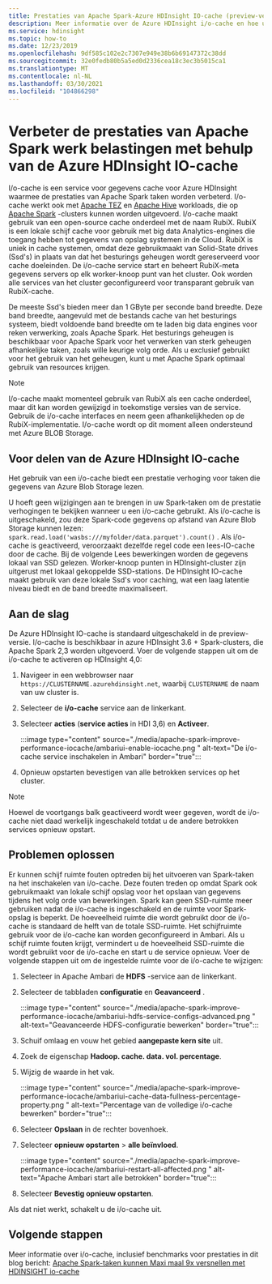 ```yaml
---
title: Prestaties van Apache Spark-Azure HDInsight IO-cache (preview-versie)
description: Meer informatie over de Azure HDInsight i/o-cache en hoe u deze kunt gebruiken om de prestaties van Apache Spark te verbeteren.
ms.service: hdinsight
ms.topic: how-to
ms.date: 12/23/2019
ms.openlocfilehash: 9df585c102e2c7307e949e38b6b69147372c38dd
ms.sourcegitcommit: 32e0fedb80b5a5ed0d2336cea18c3ec3b5015ca1
ms.translationtype: MT
ms.contentlocale: nl-NL
ms.lasthandoff: 03/30/2021
ms.locfileid: "104866298"
---
```

# <a name="improve-performance-of-apache-spark-workloads-using-azure-hdinsight-io-cache"></a>Verbeter de prestaties van Apache Spark werk belastingen met behulp van de Azure HDInsight IO-cache

I/o-cache is een service voor gegevens cache voor Azure HDInsight waarmee de prestaties van Apache Spark taken worden verbeterd. I/o-cache werkt ook met [Apache TEZ](https://tez.apache.org/) en [Apache Hive](https://hive.apache.org/) workloads, die op [Apache Spark](https://spark.apache.org/) -clusters kunnen worden uitgevoerd. I/o-cache maakt gebruik van een open-source cache onderdeel met de naam RubiX. RubiX is een lokale schijf cache voor gebruik met big data Analytics-engines die toegang hebben tot gegevens van opslag systemen in de Cloud. RubiX is uniek in cache systemen, omdat deze gebruikmaakt van Solid-State drives (Ssd's) in plaats van dat het besturings geheugen wordt gereserveerd voor cache doeleinden. De i/o-cache service start en beheert RubiX-meta gegevens servers op elk worker-knoop punt van het cluster. Ook worden alle services van het cluster geconfigureerd voor transparant gebruik van RubiX-cache.

De meeste Ssd's bieden meer dan 1 GByte per seconde band breedte. Deze band breedte, aangevuld met de bestands cache van het besturings systeem, biedt voldoende band breedte om te laden big data engines voor reken verwerking, zoals Apache Spark. Het besturings geheugen is beschikbaar voor Apache Spark voor het verwerken van sterk geheugen afhankelijke taken, zoals wille keurige volg orde. Als u exclusief gebruikt voor het gebruik van het geheugen, kunt u met Apache Spark optimaal gebruik van resources krijgen.  

> [!Note]  
> I/o-cache maakt momenteel gebruik van RubiX als een cache onderdeel, maar dit kan worden gewijzigd in toekomstige versies van de service. Gebruik de i/o-cache interfaces en neem geen afhankelijkheden op de RubiX-implementatie.
>I/o-cache wordt op dit moment alleen ondersteund met Azure BLOB Storage.

## <a name="benefits-of-azure-hdinsight-io-cache"></a>Voor delen van de Azure HDInsight IO-cache

Het gebruik van een i/o-cache biedt een prestatie verhoging voor taken die gegevens van Azure Blob Storage lezen.

U hoeft geen wijzigingen aan te brengen in uw Spark-taken om de prestatie verhogingen te bekijken wanneer u een i/o-cache gebruikt. Als i/o-cache is uitgeschakeld, zou deze Spark-code gegevens op afstand van Azure Blob Storage kunnen lezen: `spark.read.load('wasbs:///myfolder/data.parquet').count()` . Als i/o-cache is geactiveerd, veroorzaakt dezelfde regel code een lees-IO-cache door de cache. Bij de volgende Lees bewerkingen worden de gegevens lokaal van SSD gelezen. Worker-knoop punten in HDInsight-cluster zijn uitgerust met lokaal gekoppelde SSD-stations. De HDInsight IO-cache maakt gebruik van deze lokale Ssd's voor caching, wat een laag latentie niveau biedt en de band breedte maximaliseert.

## <a name="getting-started"></a>Aan de slag

De Azure HDInsight IO-cache is standaard uitgeschakeld in de preview-versie. I/o-cache is beschikbaar in azure HDInsight 3.6 + Spark-clusters, die Apache Spark 2,3 worden uitgevoerd.  Voer de volgende stappen uit om de i/o-cache te activeren op HDInsight 4,0:

1. Navigeer in een webbrowser naar `https://CLUSTERNAME.azurehdinsight.net`, waarbij `CLUSTERNAME` de naam van uw cluster is.

1. Selecteer de **i/o-cache** service aan de linkerkant.

1. Selecteer **acties** (**service acties** in HDI 3,6) en **Activeer**.

    :::image type="content" source="./media/apache-spark-improve-performance-iocache/ambariui-enable-iocache.png " alt-text="De i/o-cache service inschakelen in Ambari" border="true":::

1. Opnieuw opstarten bevestigen van alle betrokken services op het cluster.

> [!NOTE]  
> Hoewel de voortgangs balk geactiveerd wordt weer gegeven, wordt de i/o-cache niet daad werkelijk ingeschakeld totdat u de andere betrokken services opnieuw opstart.

## <a name="troubleshooting"></a>Problemen oplossen
  
Er kunnen schijf ruimte fouten optreden bij het uitvoeren van Spark-taken na het inschakelen van i/o-cache. Deze fouten treden op omdat Spark ook gebruikmaakt van lokale schijf opslag voor het opslaan van gegevens tijdens het volg orde van bewerkingen. Spark kan geen SSD-ruimte meer gebruiken nadat de i/o-cache is ingeschakeld en de ruimte voor Spark-opslag is beperkt. De hoeveelheid ruimte die wordt gebruikt door de i/o-cache is standaard de helft van de totale SSD-ruimte. Het schijfruimte gebruik voor de i/o-cache kan worden geconfigureerd in Ambari. Als u schijf ruimte fouten krijgt, vermindert u de hoeveelheid SSD-ruimte die wordt gebruikt voor de i/o-cache en start u de service opnieuw. Voer de volgende stappen uit om de ingestelde ruimte voor de i/o-cache te wijzigen:

1. Selecteer in Apache Ambari de **HDFS** -service aan de linkerkant.

1. Selecteer de tabbladen **configuratie** en **Geavanceerd** .

    :::image type="content" source="./media/apache-spark-improve-performance-iocache/ambariui-hdfs-service-configs-advanced.png " alt-text="Geavanceerde HDFS-configuratie bewerken" border="true":::

1. Schuif omlaag en vouw het gebied **aangepaste kern site** uit.

1. Zoek de eigenschap **Hadoop. cache. data. vol. percentage**.

1. Wijzig de waarde in het vak.

    :::image type="content" source="./media/apache-spark-improve-performance-iocache/ambariui-cache-data-fullness-percentage-property.png " alt-text="Percentage van de volledige i/o-cache bewerken" border="true":::

1. Selecteer **Opslaan** in de rechter bovenhoek.

1. Selecteer **opnieuw opstarten**  >  **alle beïnvloed**.

    :::image type="content" source="./media/apache-spark-improve-performance-iocache/ambariui-restart-all-affected.png " alt-text="Apache Ambari start alle betrokken" border="true":::

1. Selecteer **Bevestig opnieuw opstarten**.

Als dat niet werkt, schakelt u de i/o-cache uit.

## <a name="next-steps"></a>Volgende stappen

Meer informatie over i/o-cache, inclusief benchmarks voor prestaties in dit blog bericht: [Apache Spark-taken kunnen Maxi maal 9x versnellen met HDINSIGHT io-cache](https://azure.microsoft.com/blog/apache-spark-speedup-with-hdinsight-io-cache/)
